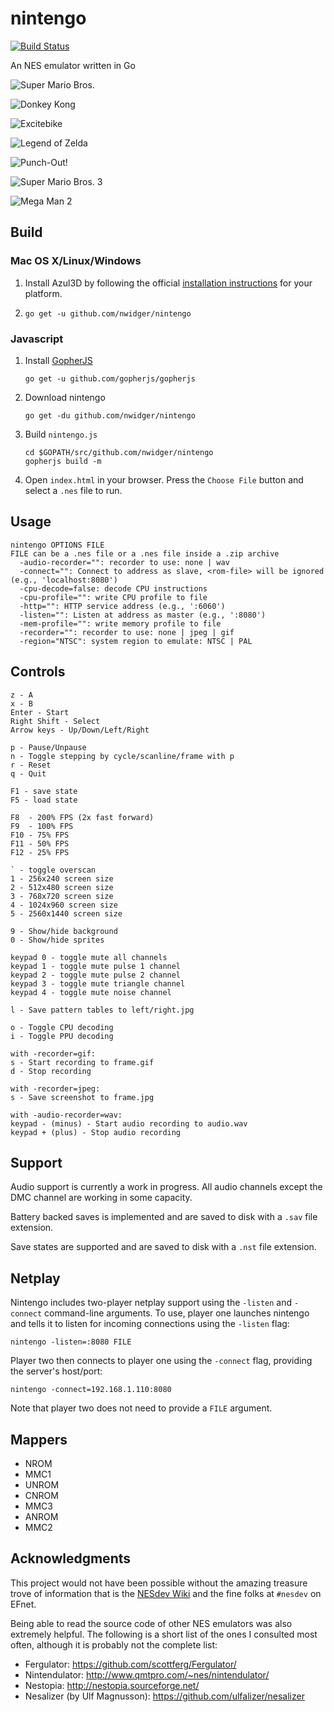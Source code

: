 nintengo
========

[![Build Status](https://travis-ci.org/nwidger/nintengo.svg?branch=master)](https://travis-ci.org/nwidger/nintengo)

An NES emulator written in Go

![Super Mario Bros.](http://i.imgur.com/g6ogqv7.gif "Super Mario Bros.")

![Donkey Kong](http://i.imgur.com/0SIbydD.gif "Donkey Kong")

![Excitebike](http://i.imgur.com/NTYlltB.gif "Excitebike")

![Legend of Zelda](http://i.imgur.com/XnrqFhI.gif "Legend of Zelda")

![Punch-Out!](http://i.imgur.com/UbIroEM.gif "Punch-Out!")

![Super Mario Bros. 3](http://i.imgur.com/bdXDNiY.gif "Super Mario Bros. 3")

![Mega Man 2](http://i.imgur.com/nZTU4i4.gif "Mega Man 2")

## Build

### Mac OS X/Linux/Windows

1. Install Azul3D by following the official
   [installation instructions](http://azul3d.org/doc/install) for your
   platform.

2. `go get -u github.com/nwidger/nintengo`

### Javascript

1. Install [GopherJS](https://github.com/gopherjs/gopherjs)

   ```
   go get -u github.com/gopherjs/gopherjs
   ```

2. Download nintengo

   ```
   go get -du github.com/nwidger/nintengo
   ```

3. Build `nintengo.js`

   ```
   cd $GOPATH/src/github.com/nwidger/nintengo
   gopherjs build -m
   ```

4. Open `index.html` in your browser.  Press the `Choose File` button
   and select a `.nes` file to run.

## Usage

```
nintengo OPTIONS FILE
FILE can be a .nes file or a .nes file inside a .zip archive
  -audio-recorder="": recorder to use: none | wav
  -connect="": Connect to address as slave, <rom-file> will be ignored (e.g., 'localhost:8080')
  -cpu-decode=false: decode CPU instructions
  -cpu-profile="": write CPU profile to file
  -http="": HTTP service address (e.g., ':6060')
  -listen="": Listen at address as master (e.g., ':8080')
  -mem-profile="": write memory profile to file
  -recorder="": recorder to use: none | jpeg | gif
  -region="NTSC": system region to emulate: NTSC | PAL
```

## Controls

```
z - A
x - B
Enter - Start
Right Shift - Select
Arrow keys - Up/Down/Left/Right

p - Pause/Unpause
n - Toggle stepping by cycle/scanline/frame with p
r - Reset
q - Quit

F1 - save state
F5 - load state

F8  - 200% FPS (2x fast forward)
F9  - 100% FPS
F10 - 75% FPS
F11 - 50% FPS
F12 - 25% FPS

` - toggle overscan
1 - 256x240 screen size
2 - 512x480 screen size
3 - 768x720 screen size
4 - 1024x960 screen size
5 - 2560x1440 screen size

9 - Show/hide background
0 - Show/hide sprites

keypad 0 - toggle mute all channels
keypad 1 - toggle mute pulse 1 channel
keypad 2 - toggle mute pulse 2 channel
keypad 3 - toggle mute triangle channel
keypad 4 - toggle mute noise channel

l - Save pattern tables to left/right.jpg

o - Toggle CPU decoding
i - Toggle PPU decoding

with -recorder=gif:
s - Start recording to frame.gif
d - Stop recording

with -recorder=jpeg:
s - Save screenshot to frame.jpg

with -audio-recorder=wav:
keypad - (minus) - Start audio recording to audio.wav
keypad + (plus) - Stop audio recording
```

## Support

Audio support is currently a work in progress.  All audio channels
except the DMC channel are working in some capacity.

Battery backed saves is implemented and are saved to disk with a
`.sav` file extension.

Save states are supported and are saved to disk with a `.nst` file
extension.

## Netplay

Nintengo includes two-player netplay support using the `-listen` and
`-connect` command-line arguments.  To use, player one launches
nintengo and tells it to listen for incoming connections using the
`-listen` flag:

```
nintengo -listen=:8080 FILE
```

Player two then connects to player one using the `-connect` flag,
providing the server's host/port:

```
nintengo -connect=192.168.1.110:8080
```

Note that player two does not need to provide a `FILE` argument.

## Mappers

- NROM
- MMC1
- UNROM
- CNROM
- MMC3
- ANROM
- MMC2

## Acknowledgments

This project would not have been possible without the amazing treasure
trove of information that is the
[NESdev Wiki](http://wiki.nesdev.com/w/index.php/NES_reference_guide)
and the fine folks at `#nesdev` on EFnet.

Being able to read the source code of other NES emulators was also
extremely helpful.  The following is a short list of the ones I
consulted most often, although it is probably not the complete list:

- Fergulator: https://github.com/scottferg/Fergulator/
- Nintendulator: http://www.qmtpro.com/~nes/nintendulator/
- Nestopia: http://nestopia.sourceforge.net/
- Nesalizer (by Ulf Magnusson): https://github.com/ulfalizer/nesalizer
